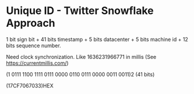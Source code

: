 # Unique ID - Twitter Snowflake Approach

1 bit sign bit + 41 bits timestamp + 5 bits datacenter + 5 bits machine id + 12 bits sequence number.

Need clock synchronization. Like 1636231966771 in millis (See https://currentmillis.com/)

(1 0111 1100 1111 0111 0000 0110 0111 0000 0011 0011)2 (41 bits)

(17CF7067033)HEX
